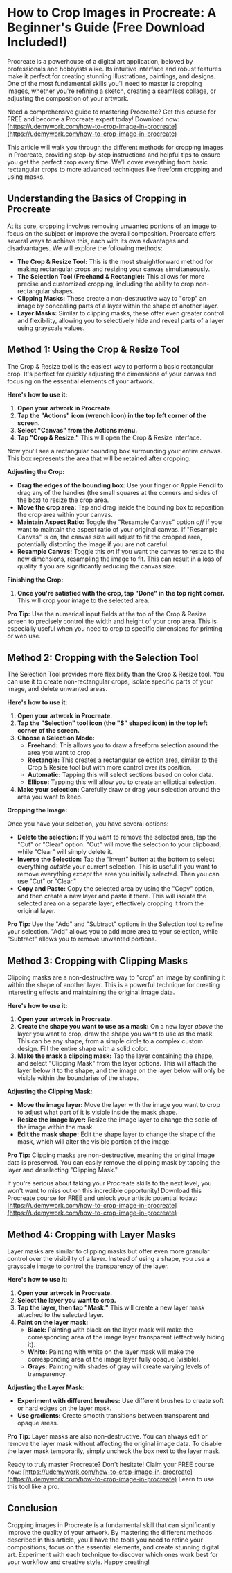 # How to Crop Images in Procreate: A Beginner's Guide (Free Download Included!)

Procreate is a powerhouse of a digital art application, beloved by professionals and hobbyists alike. Its intuitive interface and robust features make it perfect for creating stunning illustrations, paintings, and designs. One of the most fundamental skills you'll need to master is cropping images, whether you're refining a sketch, creating a seamless collage, or adjusting the composition of your artwork.

Need a comprehensive guide to mastering Procreate? Get this course for FREE and become a Procreate expert today! Download now: [https://udemywork.com/how-to-crop-image-in-procreate](https://udemywork.com/how-to-crop-image-in-procreate)

This article will walk you through the different methods for cropping images in Procreate, providing step-by-step instructions and helpful tips to ensure you get the perfect crop every time. We'll cover everything from basic rectangular crops to more advanced techniques like freeform cropping and using masks.

## Understanding the Basics of Cropping in Procreate

At its core, cropping involves removing unwanted portions of an image to focus on the subject or improve the overall composition. Procreate offers several ways to achieve this, each with its own advantages and disadvantages. We will explore the following methods:

*   **The Crop & Resize Tool:** This is the most straightforward method for making rectangular crops and resizing your canvas simultaneously.
*   **The Selection Tool (Freehand & Rectangle):** This allows for more precise and customized cropping, including the ability to crop non-rectangular shapes.
*   **Clipping Masks:** These create a non-destructive way to "crop" an image by concealing parts of a layer within the shape of another layer.
*   **Layer Masks:** Similar to clipping masks, these offer even greater control and flexibility, allowing you to selectively hide and reveal parts of a layer using grayscale values.

## Method 1: Using the Crop & Resize Tool

The Crop & Resize tool is the easiest way to perform a basic rectangular crop. It's perfect for quickly adjusting the dimensions of your canvas and focusing on the essential elements of your artwork.

**Here's how to use it:**

1.  **Open your artwork in Procreate.**
2.  **Tap the "Actions" icon (wrench icon) in the top left corner of the screen.**
3.  **Select "Canvas" from the Actions menu.**
4.  **Tap "Crop & Resize."** This will open the Crop & Resize interface.

Now you'll see a rectangular bounding box surrounding your entire canvas. This box represents the area that will be retained after cropping.

**Adjusting the Crop:**

*   **Drag the edges of the bounding box:** Use your finger or Apple Pencil to drag any of the handles (the small squares at the corners and sides of the box) to resize the crop area.
*   **Move the crop area:** Tap and drag inside the bounding box to reposition the crop area within your canvas.
*   **Maintain Aspect Ratio:** Toggle the "Resample Canvas" option *off* if you want to maintain the aspect ratio of your original canvas.  If "Resample Canvas" is on, the canvas size will adjust to fit the cropped area, potentially distorting the image if you are not careful.
*   **Resample Canvas:** Toggle this *on* if you want the canvas to resize to the new dimensions, resampling the image to fit. This can result in a loss of quality if you are significantly reducing the canvas size.

**Finishing the Crop:**

1.  **Once you're satisfied with the crop, tap "Done" in the top right corner.** This will crop your image to the selected area.

**Pro Tip:** Use the numerical input fields at the top of the Crop & Resize screen to precisely control the width and height of your crop area. This is especially useful when you need to crop to specific dimensions for printing or web use.

## Method 2: Cropping with the Selection Tool

The Selection Tool provides more flexibility than the Crop & Resize tool. You can use it to create non-rectangular crops, isolate specific parts of your image, and delete unwanted areas.

**Here's how to use it:**

1.  **Open your artwork in Procreate.**
2.  **Tap the "Selection" tool icon (the "S" shaped icon) in the top left corner of the screen.**
3.  **Choose a Selection Mode:**
    *   **Freehand:** This allows you to draw a freeform selection around the area you want to crop.
    *   **Rectangle:** This creates a rectangular selection area, similar to the Crop & Resize tool but with more control over its position.
    *   **Automatic:** Tapping this will select sections based on color data.
    *   **Ellipse:** Tapping this will allow you to create an elliptical selection.
4.  **Make your selection:** Carefully draw or drag your selection around the area you want to keep.

**Cropping the Image:**

Once you have your selection, you have several options:

*   **Delete the selection:** If you want to remove the selected area, tap the "Cut" or "Clear" option. "Cut" will move the selection to your clipboard, while "Clear" will simply delete it.
*   **Inverse the Selection:** Tap the “Invert” button at the bottom to select everything *outside* your current selection. This is useful if you want to remove everything *except* the area you initially selected. Then you can use "Cut" or "Clear."
*   **Copy and Paste:** Copy the selected area by using the "Copy" option, and then create a new layer and paste it there. This will isolate the selected area on a separate layer, effectively cropping it from the original layer.

**Pro Tip:** Use the "Add" and "Subtract" options in the Selection tool to refine your selection. "Add" allows you to add more area to your selection, while "Subtract" allows you to remove unwanted portions.

## Method 3: Cropping with Clipping Masks

Clipping masks are a non-destructive way to "crop" an image by confining it within the shape of another layer. This is a powerful technique for creating interesting effects and maintaining the original image data.

**Here's how to use it:**

1.  **Open your artwork in Procreate.**
2.  **Create the shape you want to use as a mask:** On a new layer *above* the layer you want to crop, draw the shape you want to use as the mask. This can be any shape, from a simple circle to a complex custom design. Fill the entire shape with a solid color.
3.  **Make the mask a clipping mask:** Tap the layer containing the shape, and select "Clipping Mask" from the layer options. This will attach the layer below it to the shape, and the image on the layer below will only be visible within the boundaries of the shape.

**Adjusting the Clipping Mask:**

*   **Move the image layer:** Move the layer with the image you want to crop to adjust what part of it is visible inside the mask shape.
*   **Resize the image layer:** Resize the image layer to change the scale of the image within the mask.
*   **Edit the mask shape:** Edit the shape layer to change the shape of the mask, which will alter the visible portion of the image.

**Pro Tip:** Clipping masks are non-destructive, meaning the original image data is preserved. You can easily remove the clipping mask by tapping the layer and deselecting "Clipping Mask."

If you're serious about taking your Procreate skills to the next level, you won't want to miss out on this incredible opportunity!  Download this Procreate course for FREE and unlock your artistic potential today: [https://udemywork.com/how-to-crop-image-in-procreate](https://udemywork.com/how-to-crop-image-in-procreate)

## Method 4: Cropping with Layer Masks

Layer masks are similar to clipping masks but offer even more granular control over the visibility of a layer. Instead of using a shape, you use a grayscale image to control the transparency of the layer.

**Here's how to use it:**

1.  **Open your artwork in Procreate.**
2.  **Select the layer you want to crop.**
3.  **Tap the layer, then tap "Mask."** This will create a new layer mask attached to the selected layer.
4.  **Paint on the layer mask:**
    *   **Black:** Painting with black on the layer mask will make the corresponding area of the image layer transparent (effectively hiding it).
    *   **White:** Painting with white on the layer mask will make the corresponding area of the image layer fully opaque (visible).
    *   **Grays:** Painting with shades of gray will create varying levels of transparency.

**Adjusting the Layer Mask:**

*   **Experiment with different brushes:** Use different brushes to create soft or hard edges on the layer mask.
*   **Use gradients:** Create smooth transitions between transparent and opaque areas.

**Pro Tip:** Layer masks are also non-destructive. You can always edit or remove the layer mask without affecting the original image data.  To disable the layer mask temporarily, simply uncheck the box next to the layer mask.

Ready to truly master Procreate? Don't hesitate! Claim your FREE course now: [https://udemywork.com/how-to-crop-image-in-procreate](https://udemywork.com/how-to-crop-image-in-procreate) Learn to use this tool like a pro.

## Conclusion

Cropping images in Procreate is a fundamental skill that can significantly improve the quality of your artwork. By mastering the different methods described in this article, you'll have the tools you need to refine your compositions, focus on the essential elements, and create stunning digital art. Experiment with each technique to discover which ones work best for your workflow and creative style. Happy creating!
